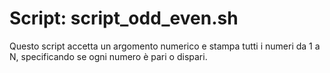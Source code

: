 # Script: script_odd_even.sh

Questo script accetta un argomento numerico e stampa tutti i numeri da 1 a N,
specificando se ogni numero è pari o dispari.
